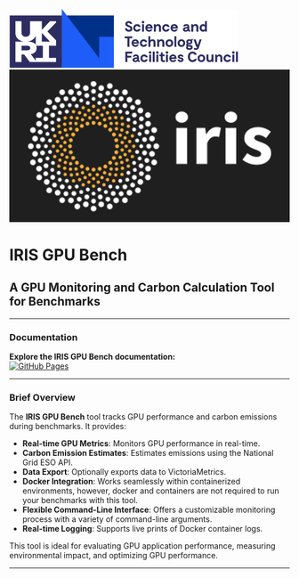 ![STFC Logo](docs/stfc_logo.png)
![IRIS Logo](docs/iris_logo.png)

# IRIS GPU Bench
## A GPU Monitoring and Carbon Calculation Tool for Benchmarks
---

### Documentation

**Explore the IRIS GPU Bench documentation:**  
[![GitHub Pages](https://img.shields.io/badge/Docs-GitHub%20Pages-blue)](https://bryceshirley.github.io/iris-gpubench/)

---

### Brief Overview

The **IRIS GPU Bench** tool tracks GPU performance and carbon emissions during benchmarks. It provides:

- **Real-time GPU Metrics**: Monitors GPU performance in real-time.
- **Carbon Emission Estimates**: Estimates emissions using the National Grid ESO API.
- **Data Export**: Optionally exports data to VictoriaMetrics.
- **Docker Integration**: Works seamlessly within containerized environments, however, docker and containers are not required to run your benchmarks with this tool.
- **Flexible Command-Line Interface**: Offers a customizable monitoring process with a variety of command-line arguments.
- **Real-time Logging**: Supports live prints of Docker container logs.

This tool is ideal for evaluating GPU application performance, measuring environmental impact, and optimizing GPU performance.

---
